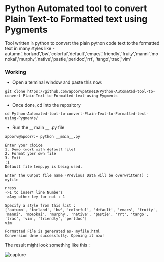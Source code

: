 # Python Automated tool to convert Plain Text-to Formatted text using Pygments

Tool written in python to convert the plain python code text to the formatted text in many styles like -
autumn','borland','bw','colorful','default','emacs','friendly','fruity','manni','monokai','murphy','native','pastie','perldoc','rrt',
'tango','trac','vim'

### Working

* Open a terminal window and paste this now:
```
git clone https://github.com/apoorvpatne10/Python-Automated-tool-to-convert-Plain-Text-to-Formatted-text-using-Pygments
```


* Once done, cd into the repository
```
cd Python-Automated-tool-to-convert-Plain-Text-to-Formatted-text-using-Pygments/
```

* Run the __ main __ .py file

```
apoorv@apoorv:~ python __main__.py

Enter your choice
1. Demo (work with default file)
2. Format your own file
3. Exit
:1
Default file temp.py is being used.

Enter the Output file name (Previous Data will be overwritten!) : myfile

Press
->1 to insert line Numbers
->Any other key for not : 1

Specify a style from this list :
['autumn', 'borland', 'bw', 'colorful', 'default', 'emacs', 'fruity', 'manni', 'monokai', 'murphy', 'native', 'pastie', 'rrt', 'tango', 'trac', 'vim', 'friendly', 'perldoc']
vim

Formatted File is generated as- myfile.html
Conversion done successfully. Opening it now!

```

The result might look something like this :

![capture](https://user-images.githubusercontent.com/37475805/50522374-c381c000-0af0-11e9-8afc-d1285d77862e.PNG)
